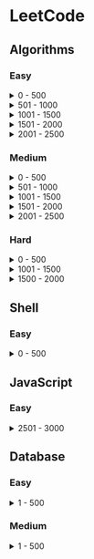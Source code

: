 # LeetCode

## Algorithms

### Easy

<details>
<summary> 0 - 500 </summary>

- P1-Two_Sum
- P9-Palindrome_Number
- P13-Roman_to_Integer
- P14-Longest_Common_Prefix
- P20-Valid_Parentheses
- P21-Merge_Two_Sorted_List
- P26-Remove_Duplicates_from_Sorted_Array
- P27-Remove_Element
- P66-Plus_One
- P70-Climbing_Stairs
- P88-Merge_Sorted_Array
- P94-Binary_Tree_Inorder_Traversal
- P100-Same_Tree
- P110-Balanced_Binary_Tree
- P111-Minimum_Depth_of_Binary_Tree
- P118-Pascal's_Triangle
- P119-Pascal's_Triangle_II
- P121-Best_Time_to_Buy_and_Sell_Stock
- P141-Linked_List_Cycle
- P160-Intersection_of_Two_Linked_Lists
- P169-Majority_Element
- P203-Remove_Linked_List_Elements
- P217-Contains_Duplicate
- P226-Invert_Binary_Tree
- P242-Valid_Anagram
- P326-Power_of_Three
- P344-Reverse_String
- P374-Guess_Number_Higher_or_Lower
- P383-Ransom_Note

</details>
<details>
<summary> 501 - 1000 </summary>

- P680-Valid_Palindrome_II
- P682-Baseball_Game
- P700-Search_in_a_Binary_Search_Tree
- P724-Find_Pivot_Index
- P733-Flood_Fill
- P747-Largest_Number_At_Least_Twice_of_Others

</details>
<details>
<summary> 1001 - 1500 </summary>

- P1221-Split_a_String_in_Balanced_Strings

</details>
<details>
<summary> 1501 - 2000 </summary>

- P1614-Maximum_Nesting_Depth_of_the_Parentheses

</details>
<details>
<summary> 2001 - 2500 </summary>

- P2243-Calculate_Digit_Sum_of_a_String

</details>

### Medium

<details>
<summary> 0 - 500 </summary>

- P2-Add_Two_Numbers
- P3-Longest_Substring_Without_Repeating_Characters
- P5-Longest_Palindromic_Substring
- P7-Reverse_Integer
- P8-String_to_Integer(atoi)
- P11-Container_With_Most_Water
- P15-3Sum
- P19-Remove_Nth_Node_From_End_of_List
- P24-Swap_Nodes_in_Pairs
- P33-Search_in_Rotated_Sorted_Array
- P34-Find_First_and_Last_Position_of_Element_in_Sorted_Array
- P49-Group_Anagrams
- P50-Pow(x,n)
- P53-Maximum_Subarray
- P59-Spiral_Matrix_II
- P62-Unique_Paths
- P64-Minimum_Path_Sum
- P74-Search_a_2D_Matrix
- P79-Word_Search
- P95-Unique_Binary_Search_Trees_II
- P96_Unique_Binary_Search_Trees
- P98-Validate_Binary_Search_Tree
- P102-Binary_Tree_Level_Order_Traversal
- P105-Construct_Binary_Tree_from_Preorder_and_Inorder_Traversal
- P120-Triangle
- P122-Best_Time_to_Buy_and_Sell_Stock_II
- P128-Longest_Consecutive_Sequence
- P139-Word_Break
- P142-Linked_List_Cycle_II
- P151-Reverse_Words_in_a_String
- P152-Maximum_Product_Subarray
- P153-Find_Minimum_in_Rotated_Sorted_Array
- P198-House_Robber
- P200-Number_of_Islands
- P209-Minimum_Size_Subarray_Sum
- P213-House_Robber_II
- P229-Majority_Element_II
- P236-Lowest_Common_Ancestor_of_a_Binary_Tree
- P238-Product_of_Array_Except_Self
- P274-H_index
- P279-Perfect_Squares
- P287-Find_the_Duplicate_Number
- P300-Longest_Increasing_Subsequence
- P322-Coin_Change
- P328-Odd_Even_Linked_List
- P377-Combination_Sum_IV
- P393-UTF-8_Validation
- P443-String_Compression

</details>
<details>
<summary> 501 - 1000 </summary>

- P684-Redundant_Connection
- P695-Max_Area_of_Island
- P707-Design_Linked_List
- P718-Maximum_Length_of_Repeated_Subarray
- P739-Daily_Temperatures
- P743-Network_Delay_Time
- P790-Domino_and_Tromino_Tiling
- P787-Cheapest_Flights_Within_K_Stops
- P808-Soup_Servings
- P814-Binary_Tree_Pruning

</details>
<details>
<summary> 1001 - 1500 </summary>

- P1143-Longest_Common_Subsequence
- P1262-Greatest_Sum_Divisible_by_Three
- P1382-Balance_a_Binary_Search_Tree
- P1456-Maximum_Number_of_Vowels_in_a_Substring_of_Given_Length
- P1457-Pseudo-Palindromic_Paths_in_a_Binary_Tree

</details>
<details>
<summary> 1501 - 2000 </summary>

- P1584-Min_Cost_to_Connect_All_Points
- P1657-Determine_if_Two_Strings_Are_Close
- P1679-Max_Number_of_K-Sum_Pairs

</details>
<details>
<summary> 2001 - 2500 </summary>

- P2007-Find_Original_Array_From_Doubled_Array
- P2104-Sum_of_Subarray_Ranges
- P2244-Minimum_Rounds_to_Complete_All_Tasks
- P2414-Length_of_the_Longest_Alphabetical_Continuous_Substring

</details>

### Hard

<details>
<summary> 0 - 500 </summary>

- P23-Merge_k_Sorted_Lists
- P123-Best_Time_to_Buy_and_Sell_Stock_III
- P124-Binary_Tree_Maximum_Path_Sum
- P218-The_Skyline_Problem
- P239-Sliding_Window_Maximum

</details>
<details>
<summary> 1001 - 1500 </summary>

- P1278-Palindrome_Partitioning_III
- P1489-Find_Critical_and_Pseudo-Critical_Edges_in_Minimum_Spanning_Tree

</details>
<details>
<summary> 1500 - 2000 </summary>

- P1671-Minimum_Number_of_Removals_to_Make_Mountain_Array

</details>

## Shell

### Easy

<details>
<summary> 0 - 500 </summary>

- P193-Valid_Phone_Numbers

</details>

## JavaScript

### Easy

<details>
<summary> 2501 - 3000 </summary>

- P2626-Array_Reduce_Transformation

</details>

## Database

### Easy

<details>
<summary> 1 - 500 </summary>

- P175-Combine_Two_Tables

</details>

### Medium

<details>
<summary> 1 - 500 </summary>

- P176-Second_Highest_Salary

</details>
